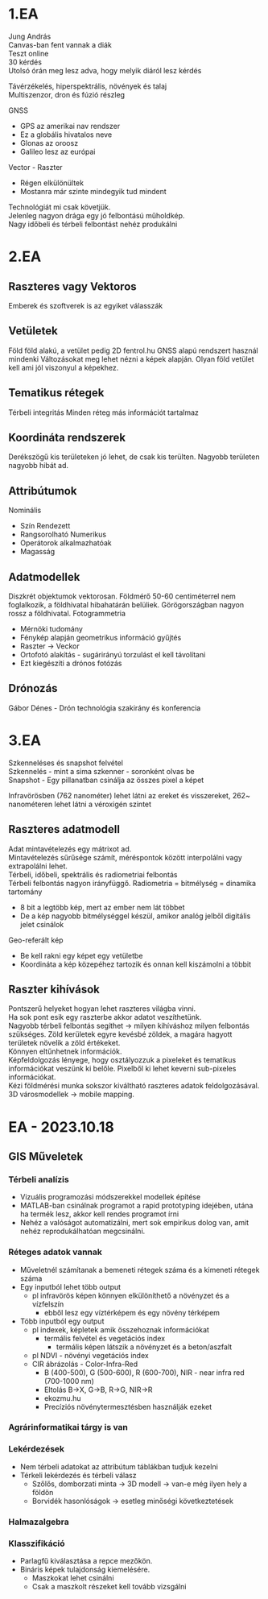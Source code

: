 # 1.EA

Jung András  
Canvas-ban fent vannak a diák  
Teszt online  
30 kérdés  
Utolsó órán meg lesz adva, hogy melyik diáról lesz kérdés  

Távérzékelés, hiperspektrális, növények és talaj  
Multiszenzor, dron és fúzió részleg  

GNSS
- GPS az amerikai nav rendszer
- Ez a globális hivatalos neve
- Glonas az oroosz
- Galileo lesz az európai

Vector - Raszter
- Régen elkülönültek
- Mostanra már szinte mindegyik tud mindent

Technológiát mi csak követjük.  
Jelenleg nagyon drága egy jó felbontású műholdkép.  
Nagy időbeli és térbeli felbontást nehéz produkálni

# 2.EA

## Raszteres vagy Vektoros
Emberek és szoftverek is az egyiket válasszák

## Vetületek
Föld föld alakú, a vetület pedig 2D
fentrol.hu
GNSS alapú rendszert használ mindenki
Változásokat meg lehet nézni a képek alapján.
Olyan föld vetület kell ami jól viszonyul a képekhez.

## Tematikus rétegek
Térbeli integritás
Minden réteg más információt tartalmaz

## Koordináta rendszerek
Derékszögű kis területeken jó lehet, de csak kis terülten.
Nagyobb területen nagyobb hibát ad.

## Attribútumok
Nominális
- Szín
Rendezett
- Rangsorolható
Numerikus
- Operátorok alkalmazhatóak
- Magasság

## Adatmodellek
Diszkrét objektumok vektorosan.
Földmérő 50-60 centiméterrel nem foglalkozik, a földhivatal hibahatárán belüliek.
Görögországban nagyon rossz a földhivatal.
Fotogrammetria
- Mérnöki tudomány
- Fénykép alapján geometrikus információ gyűjtés
- Raszter -> Veckor
- Ortofotó alakítás - sugárirányú torzulást el kell távolítani
- Ezt kiegészíti a drónos fotózás

## Drónozás
Gábor Dénes - Drón technológia szakirány és konferencia

# 3.EA

Szkenneléses és snapshot felvétel  
Szkennelés - mint a sima szkenner - soronként olvas be  
Snapshot - Egy pillanatban csinálja az összes pixel a képet  

Infravörösben (762 nanométer) lehet látni az ereket és visszereket, 262~ nanométeren lehet látni a véroxigén szintet

## Raszteres adatmodell

Adat mintavételezés egy mátrixot ad.  
Mintavételezés sűrűsége számít, méréspontok között interpolálni vagy extrapolálni lehet.  
Térbeli, időbeli, spektrális és radiometriai felbontás  
Térbeli felbontás nagyon irányfüggő.
Radiometria = bitmélység = dinamika tartomány
- 8 bit a legtöbb kép, mert az ember nem lát többet
- De a kép nagyobb bitmélységgel készül, amikor analóg jelből digitális jelet csinálok

Geo-referált kép
- Be kell rakni egy képet egy vetületbe
- Koordináta a kép közepéhez tartozik és onnan kell kiszámolni a többit

## Raszter kihívások

Pontszerű helyeket hogyan lehet raszteres világba vinni.  
Ha sok pont esik egy raszterbe akkor adatot veszíthetünk.  
Nagyobb térbeli felbontás segíthet -> milyen kihíváshoz milyen felbontás szükséges.
Zöld kerületek egyre kevésbé zöldek, a magára hagyott területek növelik a zöld értékeket.  
Könnyen eltűnhetnek információk.  
Képfeldolgozás lényege, hogy osztályozzuk a pixeleket és tematikus információkat veszünk ki belőle. Pixelből ki lehet keverni sub-pixeles információkat.  
Kézi földmérési munka sokszor kiváltható raszteres adatok feldolgozásával.  
3D városmodellek -> mobile mapping.  

# EA - 2023.10.18

## GIS Műveletek

### Térbeli analízis
- Vizuális programozási módszerekkel modellek építése
- MATLAB-ban csinálnak programot a rapid prototyping idejében, utána ha termék lesz, akkor kell rendes programot írni
- Nehéz a valóságot automatizálni, mert sok empirikus dolog van, amit nehéz reprodukálhatóan megcsinálni.

### Réteges adatok vannak  
- Műveletnél számítanak a bemeneti rétegek száma és a kimeneti rétegek száma
- Egy inputból lehet több output
	- pl infravörös képen könnyen elkülöníthető a növényzet és a vízfelszín
		- ebből lesz egy víztérképem és egy növény térképem
- Több inputból egy output
	- pl indexek, képletek amik összehoznak információkat
		- termális felvétel és vegetációs index
			- termális képen látszik a növényzet és a beton/aszfalt
	- pl NDVI - növényi vegetációs index
	- CIR ábrázolás - Color-Infra-Red
		- B (400-500), G (500-600), R (600-700), NIR - near infra red (700-1000 nm)
		- Eltolás B->X, G->B, R->G, NIR->R
		- ekozmu.hu
		- Precíziós növénytermesztésben használják ezeket

### Agrárinformatikai tárgy is van

### Lekérdezések
- Nem térbeli adatokat az attribútum táblákban tudjuk kezelni
- Térkeli lekérdezés és térbeli válasz
	- Szőlős, domborzati minta -> 3D modell -> van-e még ilyen hely a földön
	- Borvidék hasonlóságok -> esetleg minőségi következtetések

### Halmazalgebra  

### Klasszifikáció

- Parlagfű kiválasztása a repce mezőkön.
- Bináris képek tulajdonság kiemelésére.
	- Maszkokat lehet csinálni
	- Csak a maszkolt részeket kell tovább vizsgálni


